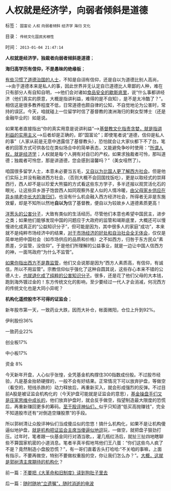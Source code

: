# 人权就是经济学，向弱者倾斜是道德

标签： `国富论` `人权` `向弱者倾斜` `经济学` `海归` `文化` 

目录： `传统文化国民劣根性`

时间： `2013-01-04 21:47:14`

**人权就是经济学，独裁者向弱者倾斜是道德**；

**海归高学历有信仰，不是愚昧的绝缘板**；

[有些习惯了道德治国的人士](../../../2010/10/16/为什么要依法治国？为什么意识形态需要权威？.md)，不知是自诩有信仰，还是自以为道德比别人高尚，——>由于道德本来是私人的事，因此世界并无认定自已道德比人卑鄙的人种，难在只有部分人有自知自明，——>他们会对诸如[食品安全的歇斯底里](../../../2012/4/19/民粹冲击波中歇斯底里的天堂情结.md)，说“什么事都讲经济（他们真实的原意，大概是指讲利益，难得的是不自知），是不是太冷酷了？”。相信这是很多教养程度不低，日常道德也颇自律的公知，不自觉地沦为公害时，常持的误区。今天，咱就碰上一位留学时信了基督教的澳洲海归的剩女型博士（还是金融毕业的）如是说。

如果笔者直接指出“你的真实用意是说讲利益”——>[基督教文化指责贪婪，就是指讲利益的实用主义](../../../2012/11/20/基督教和传统文化对资本主义的围剿.md)——>后者却是正确的，即“国富论”；即使笔者说“道德，信仰是私人的事”（人家从前是无意中透露信了基督教头），恐怕就会让大家伙都下不了台。笔者的回答方式可供各位在类似场合中的简单表态，又能避免争吵时使用：“[所谓人权，就是经济学](../../../2009/10/17/人权是经济学概念.md)；人权就是每个人拥有对自已的产权。如果求独裁者可怜，那叫道德；独裁者可怜您，那是讲道德，您会感到温馨吗？”（美女哑然了）。

咱国很多留学人士，本意未必要当五毛，[又自以为比国人更了解西方社会](../../../2012/8/23/大学无书！拒绝细节理性主义！.md)。但是他们实际上并没有融进西方社会，（否则大概不会回国找饭吃），更是以取经式的崇拜西行，西人却不是以珍爱大熊猫的方式看这些东方学子，多半还报以观赏活化石的眼光，让这些异乡游子饱尝西人如同观察外星人似的人情冷暖，[由父母家乡供应在异乡啃老中长大的海归们](../../../2009/11/5/出国也难避全球华人失业无保障浪潮的天罗地网.md)，也没有什么机会融入西方经济社会，所得者无非是东施效颦，却是不知所以然地**自以为**信了基督教，便自以为较故乡人道德素质更高！

[洋葱头的公害分子](../../../2012/2/17/拜上帝教的洋葱头和共产主义传统和保守主义.md)，大致有类似的生活经历。尽管他们本意也希望中国民主，进步之类；如果他们能够发现中国的问题应于大政府的监管和竭斯底里，大概还可以慢慢进化成真正的“公益知识分子”，但可能是因为，其中很多人的家庭“成功”，本来就不是纯粹市场经济中的结果，[对于市场经济的好处和自治社会全无体会](../../../2012/9/13/瞎了眼的公害，沉默中的国民.md)，仅仅是简单地把中国社会（如市场供应的品质和价格）之不如西方，归咎于东方民众“素质差，少监管，没信仰”。于是他们所理解的公益事业，就是一边让中国人信西方的神，一面骂政府“为什么不监管”。

[如果你指出西方不是靠监管](../../../2011/6/9/极度恐慌：监管让食品越来越不安全.md)，他们又会说那是因为“西方人素质高，有信仰，有诚信，所以不用监管”。宗教信仰似乎强化了这种自圆其说，这些存心本来不错的公德人士，[也就退化成了纯粹的公害知识分子](../../../2010/10/21/民主斗士的民主素质太差了.md)。很多，还是花了他们父母的大本钱，跑到海外镀过金的！东方传统文化的影响，至少要经过一代人才会消减，何况西方的传统文化也是大同小异呢？

**机构化遥控股市不可得的证监会**；

新年股市第一天，一致药业大跌，因而大补仓，帐面微阳，仓位上升到92%。

伊利股份36%

一致药业22%

创业板17%

中小板17%

资金 8%

今天新年开盘，人心似乎张惶，全凭基金机构撑住300指数成份股。不过股市经验，凡是基金抬轿硬撑的，一般不会有好结果。正常情况下可以放弃护盘，等做空（看空的，短线杀跌的）动力释放后，再重新买入，就会形成强烈的反弹。不过目前A股是被证监会机构化的（今天护盘可能就是证监会的意思），[基金操盘手们又是庄家思维中成长的](../../../2012/11/24/经济学可以证伪庄家阴谋论.md)，他们放弃护盘时，就会反手做空，指望制造最大限度的恐慌后，再重新赚回更多的筹码。[至于股评神仙们，](../../../2012/12/5/消息不是A股波动原因，股神创作的消息，和技术分析.md)似乎只知道“低买高抛赚钱”，完全不知道股市还有“对倒造空赚股票”的手段。

所以郭树清让众股评神仙们当成傻瓜似的忽悠！搞什么机构化，如果不是让机构傻逼似地护盘，[就是机构把证监会主席当傻逼似地逗](../../../2012/12/17/“机构化”是所有政策的灵魂，“散户化”居然能够成为指责的理由.md)玩，一做空，就把盘子狠劲打压。过年时，笔者跟一伙基金同行对酒当歌。，灌几瓶红汤后，就扯三扯四地瞎聊些不算国家机密的小道消息。笔者半真半假地骂他们王八蛋：“你们这些鸟人疯了不是？竟然制造小盘股恐慌？”，有一哥们直着舌头打哈哈:“不关咱的事嘛，上面有指示，不要再做空，特别不要做权重股的空，你让我们怎么办？”。[大概，这就是郭树清主席期待的机构化](../../../2012/12/20/股票市场的消费者是谁？机构化为何恶毒？.md)？



前一篇：[不要把《大革命和旧制度》读到狗肚子里去](../../../2013/1/4/不要把《大革命和旧制度》读到狗肚子里去.md)

后一篇：[随时随地“立遗嘱”，随时消逝的电波](../../../2013/1/5/随时随地“立遗嘱”，随时消逝的电波.md)